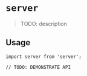 # `server`

> TODO: description

## Usage

```
import server from 'server';

// TODO: DEMONSTRATE API
```
